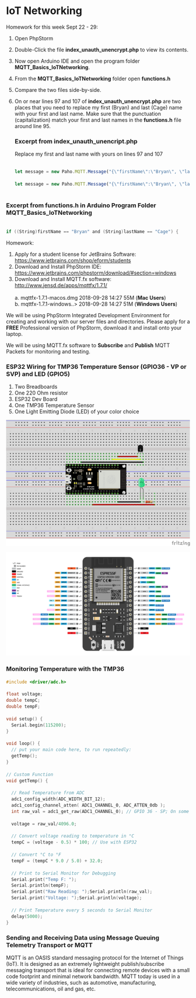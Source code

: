 # IoT Networking

Homework for this week Sept 22 - 29:
1. Open PhpStorm
2. Double-Click the file **index_unauth_unencrypt.php** to view its contents.
3. Now open Arduino IDE and open the program folder **MQTT_Basics_IoTNetworking**.
4. From the **MQTT_Basics_IoTNetworking** folder open **functions.h**
5. Compare the two files side-by-side.
6. On or near lines 97 and 107 of **index_unauth_unencrypt.php** are two places that you need to 
   replace my first (Bryan) and last (Cage) name with your first and last name. Make sure that the 
   punctuation (capitalization) match your first and last names in the **functions.h** file around 
   line 95.
   
   ### Excerpt from index_unauth_unencript.php 
   Replace my first and last name with yours on lines 97 and 107
   
   ```javascript

   let message = new Paho.MQTT.Message("{\"firstName\":\"Bryan\", \"lastName\":\"Cage\", \"message\":true}");
               
   let message = new Paho.MQTT.Message("{\"firstName\":\"Bryan\", \"lastName\":\"Cage\", \"message\":false}");
               
    ```
### Excerpt from functions.h in Arduino Program Folder MQTT_Basics_IoTNetworking
```c

if ((String)firstName == "Bryan" and (String)lastName == "Cage") {
```


Homework:
1. Apply for a student license for JetBrains Software: https://www.jetbrains.com/shop/eform/students
2. Download and Install PhpStorm IDE: https://www.jetbrains.com/phpstorm/download/#section=windows
3. Download and Install MQTT.fx software: http://www.jensd.de/apps/mqttfx/1.7.1/</br></br>
   a. mqttfx-1.7.1-macos.dmg  2018-09-28 14:27   55M  (**Mac Users**)</br>
   b. mqttfx-1.7.1-windows..> 2018-09-28 14:27   51M  (**Windows Users**)</br>

We will be using PhpStorm Integrated Development Environment for creating and working with our server files and directories. Please apply for a **FREE** Professional version of PhpStorm, download it and install onto your laptop.

We will be using MQTT.fx software to **Subscribe** and **Publish** MQTT Packets for monitoring and testing.

### ESP32 Wiring for TMP36 Temperature Sensor (GPIO36 - VP or SVP) and LED (GPIO5)

1. Two Breadboards
2. One 220 Ohm resistor
3. ESP32 Dev Board
4. One TMP36 Temperature Sensor
5. One Light Emitting Diode (LED) of your color choice

![Wiring](images/IotNetworkingWiring_GPIO36_for_TMP.png)

<img src="images/ESP32_WROOM_32D_Pinouts.svg"/>

### Monitoring Temperature with the TMP36
```c
#include <driver/adc.h>

float voltage;
double tempC;
double tempF;

void setup() {
  Serial.begin(115200);
}

void loop() {
  // put your main code here, to run repeatedly:
  getTemp();
}

// Custom Function
void getTemp() {

  // Read Temperature from ADC
  adc1_config_width(ADC_WIDTH_BIT_12);
  adc1_config_channel_atten( ADC1_CHANNEL_0, ADC_ATTEN_0db );
  int raw_val = adc1_get_raw(ADC1_CHANNEL_0); // GPIO 36 - SP; On some boards it is screen printed SVP
  
  voltage = raw_val/4096.0;

  // Convert voltage reading to temperature in °C
  tempC = (voltage - 0.5) * 100; // Use with ESP32
  
  // Convert °C to °F
  tempF = (tempC * 9.0 / 5.0) + 32.0;

  // Print to Serial Monitor for Debugging
  Serial.print("Temp F: ");
  Serial.println(tempF);
  Serial.print("Raw Reading: ");Serial.println(raw_val);
  Serial.print("Voltage: ");Serial.println(voltage);

  // Print Temperature every 5 seconds to Serial Monitor
  delay(5000);
}
```

### Sending and Receiving Data using Message Queuing Telemetry Transport or MQTT

MQTT is an OASIS standard messaging protocol for the Internet of Things (IoT). It is designed as an extremely lightweight publish/subscribe messaging transport that is ideal for connecting remote devices with a small code footprint and minimal network bandwidth. MQTT today is used in a wide variety of industries, such as automotive, manufacturing, telecommunications, oil and gas, etc. 
